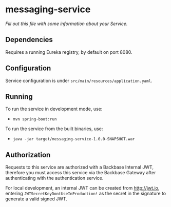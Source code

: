 # messaging-service

_Fill out this file with some information about your Service._

## Dependencies

Requires a running Eureka registry, by default on port 8080.

## Configuration

Service configuration is under `src/main/resources/application.yaml`.

## Running

To run the service in development mode, use:
- `mvn spring-boot:run`

To run the service from the built binaries, use:
- `java -jar target/messaging-service-1.0.0-SNAPSHOT.war`

## Authorization

Requests to this service are authorized with a Backbase Internal JWT, therefore you must access this service via the Backbase Gateway after authenticating with the authentication service.

For local development, an internal JWT can be created from http://jwt.io, entering ```JWTSecretKeyDontUseInProduction!``` as the secret in the signature to generate a valid signed JWT.
